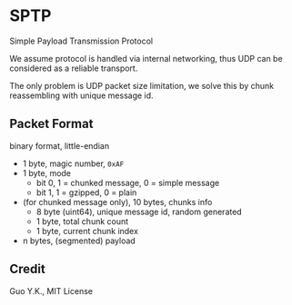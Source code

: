 # SPTP

Simple Payload Transmission Protocol

We assume protocol is handled via internal networking, thus UDP can be considered as a reliable transport.

The only problem is UDP packet size limitation, we solve this by chunk reassembling with unique message id.

## Packet Format

binary format, little-endian

* 1 byte, magic number, `0xAF`
* 1 byte, mode
    * bit 0, 1 = chunked message, 0 = simple message
    * bit 1, 1 = gzipped, 0 = plain
* (for chunked message only), 10 bytes, chunks info
    * 8 byte (uint64), unique message id, random generated
    * 1 byte, total chunk count
    * 1 byte, current chunk index
* n bytes, (segmented) payload

## Credit

Guo Y.K., MIT License
